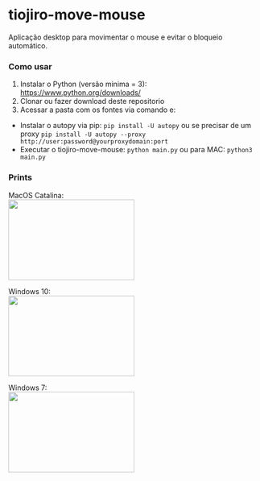 # tiojiro-move-mouse
Aplicação desktop para movimentar o mouse e evitar o bloqueio automático.


### Como usar
1) Instalar o Python (versão minima = 3): https://www.python.org/downloads/
2) Clonar ou fazer download deste repositorio
3) Acessar a pasta com os fontes via comando e:
- Instalar o autopy via pip: `pip install -U autopy` ou se precisar de um proxy `pip install -U autopy --proxy http://user:password@yourproxydomain:port`
- Executar o tiojiro-move-mouse: `python main.py` ou para MAC: `python3 main.py`

### Prints
MacOS Catalina:<br><img src="https://raw.githubusercontent.com/tiojiro/tiojiro-move-mouse/master/images/print_macos.jpg" width="250" height="160">

Windows 10:<br><img src="https://raw.githubusercontent.com/tiojiro/tiojiro-move-mouse/master/images/print_win10.jpg" width="250" height="160">

Windows 7:<br><img src="https://raw.githubusercontent.com/tiojiro/tiojiro-move-mouse/master/images/print_win7.jpg" width="250" height="160">
